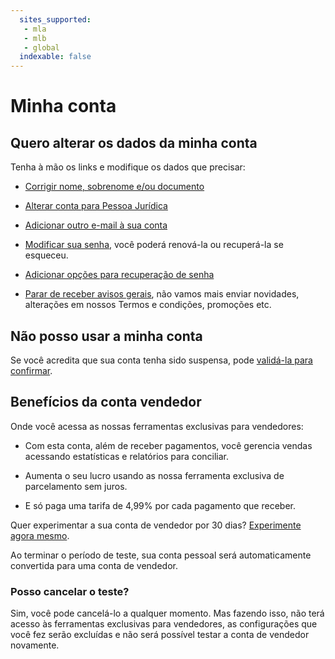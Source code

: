 ```yaml
---
  sites_supported:
   - mla
   - mlb
   - global
  indexable: false
---
```


# Minha conta

## Quero alterar os dados da minha conta

Tenha à mão os links e modifique os dados que precisar:

- [Corrigir nome, sobrenome e/ou documento](https://www.mercadopago.com.br/ajuda/Corrigir-o-meus-dados-pessoais_4083)

- [Alterar conta para Pessoa Jurídica](https://www.mercadopago.com.br/ajuda/form?hub_id=160&faq_id=515&source_id=1504)

- [Adicionar outro e-mail à sua conta](https://www.mercadopago.com/mlb/mydata?axn=myDataAdminEmails)

- [Modificar sua senha](https://www.mercadopago.com/mlb/account/security), você poderá renová-la ou recuperá-la se esqueceu.

- [Adicionar opções para recuperação de senha](https://www.mercadopago.com/mlb/accountrecovery/collect/userInfo?sctp=1403641077924)

- [Parar de receber avisos gerais](https://www.mercadopago.com/mlb/account/mydata/emails), não vamos mais enviar novidades, alterações em nossos Termos e condições, promoções etc.

## Não posso usar a minha conta

Se você acredita que sua conta tenha sido suspensa, pode [validá-la para confirmar](https://www.mercadolivre.com.br/ajuda/validateUser).

## Benefícios da conta vendedor

Onde você acessa as nossas ferramentas exclusivas para vendedores:

- Com esta conta, além de receber pagamentos, você gerencia vendas acessando estatísticas e relatórios para conciliar.

- Aumenta o seu lucro usando as nossa ferramenta exclusiva de parcelamento sem juros.

- E só paga uma tarifa de 4,99% por cada pagamento que receber.

Quer experimentar a sua conta de vendedor por 30 dias? [Experimente agora mesmo](https://www.mercadopago.com.br/summary/seller-account-promo).

Ao terminar o período de teste, sua conta pessoal será automaticamente convertida para uma conta de vendedor.

### Posso cancelar o teste?

Sim, você pode cancelá-lo a qualquer momento. Mas fazendo isso, não terá acesso às ferramentas exclusivas para vendedores, as configurações que você fez serão excluídas e não será possível testar a conta de vendedor novamente.